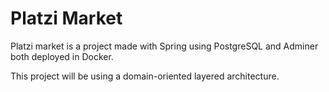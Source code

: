 # Platzi Market
Platzi market is a project made with Spring using PostgreSQL and Adminer both deployed in Docker.

This project will be using a domain-oriented  layered architecture.